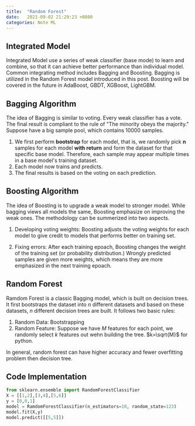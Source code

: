 ```yaml
---
title:  "Random Forest"
date:   2021-09-02 21:29:23 +0800
categories: Note ML
---
```

## Integrated Model

Integrated Model use a series of weak classifier (base mode) to learn and combine, so that it can achieve better performance than individual model. Common integrating method includes Bagging and Boosting. Bagging is utilized in the Random Forest model introduced in this post. Boosting will be covered in the future in AdaBoost, GBDT, XGBoost, LightGBM.

## Bagging Algorithm

The idea of Bagging is similar to voting. Every weak classifier has a vote. The final result is compliant to the rule of "The minority obeys the majority." Suppose have a big sample pool, which contains 10000 samples. 
1. We first perform **bootstrap** for each model, that is, we randomly pick **n** samples for each model **with return** and form the dataset for that specific base model. Therefore, each sample may appear multiple times in a base model's training dataset. 
2. Each model now trains and predicts.
3. The final results is based on the voting on each prediction.


## Boosting Algorithm

The idea of Boosting is to upgrade a weak model to stronger model. While bagging views all models the same, Boosting emphasize on improving the weak ones. The methodology can be summerized into two aspects.

1. Developing voting weights:
Boosting adjusts the voting weights for each model to give credit to models that performs better on training set.

2. Fixing errors:
After each training epoach, Boosting changes the weight of the training set (or probability distribution.) Wrongly predicted samples are given more weights, which means they are more emphasized in the next training epoach.

## Random Forest

Ramdom Forest is a classic Bagging model, which is built on decision trees. It first bootstraps the dataset into $n$ different datasets and based on these datasets, $n$ different decision trees are built. It follows two basic rules:
1. Random Data: Bootstrapping
2. Random Feature: Suppose we have $M$ features for each point, we randomly select $k$ features out wehn building the tree. $k=\sqrt{M}$ for python.

In general, random forest can have higher accuracy and fewer overfitting problem then decision tree.

## Code Implementation

```python
from sklearn.ensemble import RandomForestClassifier
X = [[1,2],[3,4],[5,6]]
y = [0,0,1]
model = RamdomForestClassifier(n_estimators=10, random_state=123)
model.fit(X,y)
model.predict([[5,5]])
```